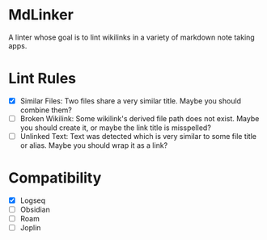# MdLinker

A linter whose goal is to lint wikilinks in a variety of markdown note taking apps.

# Lint Rules

- [X] Similar Files: Two files share a very similar title. Maybe you should combine them?
- [ ] Broken Wikilink: Some wikilink's derived file path does not exist. Maybe you should create it, or maybe the link title is misspelled?
- [ ] Unlinked Text: Text was detected which is very similar to some file title or alias. Maybe you should wrap it as a link?

# Compatibility

- [X] Logseq
- [ ] Obsidian
- [ ] Roam
- [ ] Joplin
